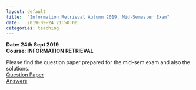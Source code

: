 ```yaml
---
layout: default
title:  "Information Retrieval Autumn 2019, Mid-Semester Exam"
date:   2019-09-24 21:50:00
categories: teaching
---
```


**Date: 24th Sept 2019** <br>
**Course: INFORMATION RETRIEVAL**

Please find the question paper prepared for the mid-sem exam and also the solutions. <br>
[Question Paper](https://drive.google.com/file/d/1k4SzAU_rpM9rR6JUUZTRlUM19Nd17L46/view?usp=sharing) <br>
[Answers](https://drive.google.com/file/d/1_bbhlnR7t8bTZ_JyHGwadTSduGGaH62O/view?usp=sharing)
